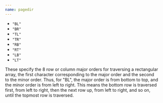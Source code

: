 ```yaml
---
name: pagedir
---
```

* `"BL"`
* `"BR"`
* `"TL"`
* `"TR"`
* `"RB"`
* `"RT"`
* `"LB"`
* `"LT"`

These specify the 8 row or column major orders for traversing a
rectangular array, the first character corresponding to the major
order and the second to the minor order. Thus, for "BL", the
major order is from bottom to top, and the minor order is from left
to right. This means the bottom row is traversed first, from left
to right, then the next row up, from left to right, and so on,
until the topmost row is traversed.
